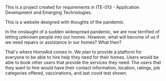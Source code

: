 This is a project created for requirements in ITE-013 - Application Development and Emerging Technologies.

This is a website designed with thoughts of the pandemic.

In the onslaught of a sudden widespread pandemic, we are now terrified of letting unknown people into our homes. However, what will become of us if we need repairs or assistance in our homes? What then?

That's where HomeAid comes in. We plan to provide a platform for everyone to be able to hire help they need for their homes. Users would be able to book other users that provide the services they need. The users that they want to hire would have their contact information, location, ratings, job categories offered, vaccinations, and last covid test shown.